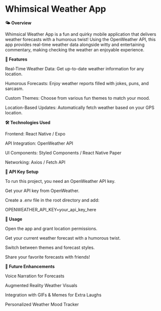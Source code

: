 # Whimsical Weather App

**🌤 Overview**

Whimsical Weather App is a fun and quirky mobile application that delivers weather forecasts with a humorous twist! Using the OpenWeather API, this app provides real-time weather data alongside witty and entertaining commentary, making checking the weather an enjoyable experience.

**🎉 Features**

Real-Time Weather Data: Get up-to-date weather information for any location.

Humorous Forecasts: Enjoy weather reports filled with jokes, puns, and sarcasm.

Custom Themes: Choose from various fun themes to match your mood.

Location-Based Updates: Automatically fetch weather based on your GPS location.

**🛠 Technologies Used**

Frontend: React Native / Expo

API Integration: OpenWeather API

UI Components: Styled Components / React Native Paper

Networking: Axios / Fetch API

**🔑 API Key Setup**

To run this project, you need an OpenWeather API key.

Get your API key from OpenWeather.

Create a .env file in the root directory and add:

OPENWEATHER_API_KEY=your_api_key_here

**📱 Usage**

Open the app and grant location permissions.

Get your current weather forecast with a humorous twist.

Switch between themes and forecast styles.

Share your favorite forecasts with friends!

**🌟 Future Enhancements**

Voice Narration for Forecasts

Augmented Reality Weather Visuals

Integration with GIFs & Memes for Extra Laughs

Personalized Weather Mood Tracker
